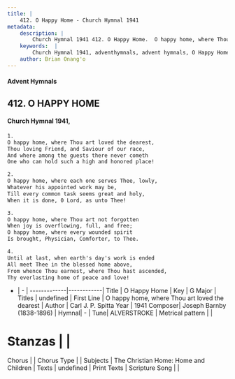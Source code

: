 ```yaml
---
title: |
    412. O Happy Home - Church Hymnal 1941
metadata:
    description: |
        Church Hymnal 1941 412. O Happy Home.  O happy home, where Thou art loved the dearest,  Thou loving Friend, and Saviour of our race,  And where among the guests there never cometh  One who can hold such a high and honored place! 
    keywords:  |
        Church Hymnal 1941, adventhymnals, advent hymnals, O Happy Home, O happy home, where Thou art loved the dearest. 
    author: Brian Onang'o
---
```


#### Advent Hymnals
## 412. O HAPPY HOME
####  Church Hymnal 1941,

```txt
1.
O happy home, where Thou art loved the dearest, 
Thou loving Friend, and Saviour of our race, 
And where among the guests there never cometh 
One who can hold such a high and honored place! 

2.
O happy home, where each one serves Thee, lowly, 
Whatever his appointed work may be, 
Till every common task seems great and holy, 
When it is done, 0 Lord, as unto Thee! 

3.
O happy home, where Thou art not forgotten 
When joy is overflowing, full, and free; 
O happy home, where every wounded spirit 
Is brought, Physician, Comforter, to Thee. 

4.
Until at last, when earth's day's work is ended 
All meet Thee in the blessed home above, 
From whence Thou earnest, where Thou hast ascended, 
Thy everlasting home of peace and love!

```

- |   -  |
-------------|------------|
Title | O Happy Home |
Key | G Major |
Titles | undefined |
First Line | O happy home, where Thou art loved the dearest |
Author | Carl J. P. Spitta
Year | 1941
Composer| Joseph Barnby (1838-1896) |
Hymnal|  - |
Tune| ALVERSTROKE |
Metrical pattern | |
# Stanzas |  |
Chorus |  |
Chorus Type |  |
Subjects | The Christian Home: Home and Children |
Texts | undefined |
Print Texts | 
Scripture Song |  |
    
